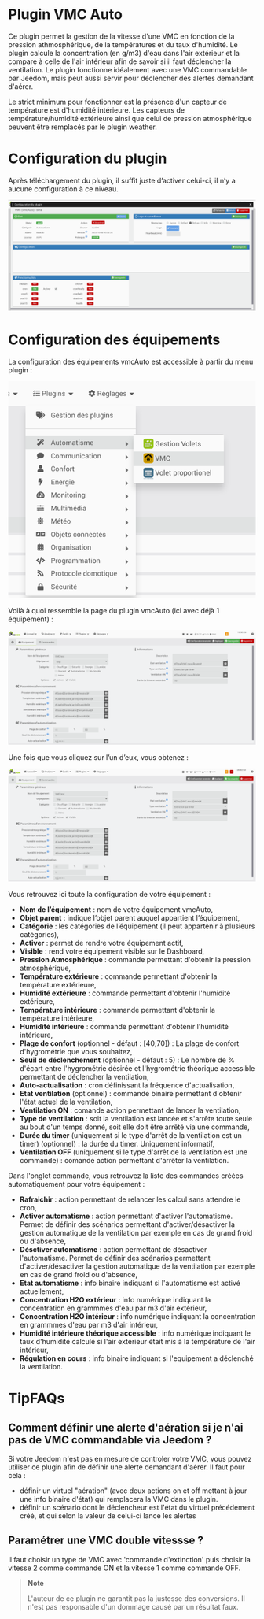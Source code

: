 # Plugin VMC Auto

Ce plugin permet la gestion de la vitesse d'une VMC en fonction de la pression athmosphérique, de la températures et du taux d'humidité.
Le plugin calcule la concentration (en g/m3) d'eau dans l'air extérieur et la compare à celle de l'air intérieur afin de savoir si il faut déclencher la ventilation.
Le plugin fonctionne idéalement avec une VMC commandable par Jeedom, mais peut aussi servir pour déclencher des alertes demandant d'aérer.

Le strict minimum pour fonctionner est la présence d'un capteur de température est d'humidité intérieure. Les capteurs de température/humidité extérieure ainsi que celui de pression atmosphérique peuvent être remplacés par le plugin weather.

# Configuration du plugin

Après téléchargement du plugin, il suffit juste d’activer celui-ci, il n’y a aucune configuration à ce niveau.

![vmcAuto1](../images/vmcAuto1.png)

# Configuration des équipements

La configuration des équipements vmcAuto est accessible à partir du menu plugin :

![vmcAuto2](../images/vmcAuto2.png)

Voilà à quoi ressemble la page du plugin vmcAuto (ici avec déjà 1 équipement) :

![vmcAuto3](../images/vmcAuto3.png)

Une fois que vous cliquez sur l’un d’eux, vous obtenez :

![vmcAuto4](../images/vmcAuto4.png)

Vous retrouvez ici toute la configuration de votre équipement :

-   **Nom de l’équipement** : nom de votre équipement vmcAuto,
-   **Objet parent** : indique l’objet parent auquel appartient l’équipement,
-   **Catégorie** : les catégories de l’équipement (il peut appartenir à plusieurs catégories),
-   **Activer** : permet de rendre votre équipement actif,
-   **Visible** : rend votre équipement visible sur le Dashboard,
-   **Pression Atmosphérique** : commande permettant d'obtenir la pression atmosphérique,
-   **Température extérieure** : commande permettant d'obtenir la température extérieure,
-   **Humidité extérieure** : commande permettant d'obtenir l'humidité extérieure,
-   **Température intérieure** : commande permettant d'obtenir la température intérieure,
-   **Humidité intérieure** : commande permettant d'obtenir l'humidité intérieure,
-   **Plage de confort** (optionnel - défaut : [40;70]) : La plage de confort d'hygrométrie que vous souhaitez,
-   **Seuil de déclenchement** (optionnel - défaut : 5) : Le nombre de % d'écart entre l'hygrométrie désirée et l'hygrométrie théorique accessible permettant de déclencher la ventilation,
-   **Auto-actualisation** : cron définissant la fréquence d'actualisation,
-   **Etat ventilation** (optionnel) : commande binaire permettant d'obtenir l'état actuel de la ventilation,
-   **Ventilation ON** : comande action permettant de lancer la ventilation,
-   **Type de ventilation** : soit la ventilation est lancée et s'arrête toute seule au bout d'un temps donné, soit elle doit être arrêté via une commande,
-   **Durée du timer** (uniquement si le type d'arrêt de la ventilation est un timer) (optionnel) : la durée du timer. Uniquement informatif,
-   **Ventilation OFF** (uniquement si le type d'arrêt de la ventilation est une commande) : comande action permettant d'arrêter la ventilation.

Dans l'onglet commande, vous retrouvez la liste des commandes créées automatiquement pour votre équipement :

-   **Rafraichir** : action permettant de relancer les calcul sans attendre le cron,
-   **Activer automatisme** : action permettant d'activer l'automatisme. Permet de définir des scénarios permettant d'activer/désactiver la gestion automatique de la ventilation par exemple en cas de grand froid ou d'absence,
-   **Désctiver automatisme** : action permettant de désactiver l'automatisme. Permet de définir des scénarios permettant d'activer/désactiver la gestion automatique de la ventilation par exemple en cas de grand froid ou d'absence,
-   **Etat automatisme** : info binaire indiquant si l'automatisme est activé actuellement,
-   **Concentration H2O extérieur** : info numérique indiquant la concentration en grammmes d'eau par m3 d'air extérieur,
-   **Concentration H2O intérieur** : info numérique indiquant la concentration en grammmes d'eau par m3 d'air intérieur,
-   **Humidité intérieure théorique accessible** : info numérique indiquant le taux d'humidité calculé si l'air extérieur était mis à la température de l'air intérieur,
-   **Régulation en cours** : info binaire indiquant si l'equipement a déclenché la ventilation.

# TipFAQs

## Comment définir une alerte d'aération si je n'ai pas de VMC commandable via Jeedom ?

Si votre Jeedom n'est pas en mesure de controler votre VMC, vous pouvez utiliser ce plugin afin de définir une alerte demandant d'aérer. Il faut pour cela :

-   définir un virtuel "aération" (avec deux actions on et off mettant à jour une info binaire d'état) qui remplacera la VMC dans le plugin.
-   définir un scénario dont le déclencheur est l'état du virtuel précédement créé, et qui selon la valeur de celui-ci lance les alertes

## Paramétrer une VMC double vitessse ?

Il faut choisir un type de VMC avec 'commande d'extinction' puis choisir la vitesse 2 comme commande ON et la vitesse 1 comme commande OFF.

> **Note**
> 
> L'auteur de ce plugin ne garantit pas la justesse des conversions. Il n'est pas responsable d'un dommage causé par un résultat faux.

